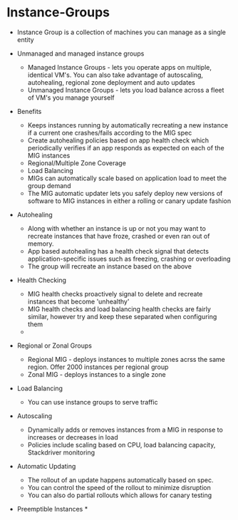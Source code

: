# Instance-Groups

* Instance Group is a collection of machines you can manage as a single entity

* Unmanaged and managed instance groups
    * Managed Instance Groups - lets you operate apps on multiple, identical VM's. You can also take advantage of autoscaling, autohealing, regional zone deployment and auto updates
    * Unmanaged Instance Groups - lets you load balance across a fleet of VM's you manage yourself

* Benefits
    * Keeps instances running by automatically recreating a new instance if a current one crashes/fails according to the MIG spec
    * Create autohealing policies based on app health check which periodically verifies if an app responds as expected on each of the MIG instances
    * Regional/Multiple Zone Coverage
    * Load Balancing
    * MIGs can automatically scale based on application load to meet the group demand
    * The MIG automatic updater lets you safely deploy new versions of software to MIG instances in either a rolling or canary update fashion

* Autohealing
    * Along with whether an instance is up or not you may want to recreate instances that have froze, crashed or even ran out of memory. 
    * App based autohealing has a health check signal that detects application-specific issues such as freezing, crashing or overloading
    * The group will recreate an instance based on the above

* Health Checking
    * MIG health checks proactively signal to delete and recreate instances that become 'unhealthy'
    * MIG health checks and load balancing health checks are fairly similar, however try and keep these separated when configuring them
    * 

* Regional or Zonal Groups
    * Regional MIG - deploys instances to multiple zones acrss the same region. Offer 2000 instances per regional group
    * Zonal MIG - deploys instances to a single zone

* Load Balancing
    * You can use instance groups to serve traffic

* Autoscaling
    * Dynamically adds or removes instances from a MIG in response to increases or decreases in load
    * Policies include scaling based on CPU, load balancing capacity, Stackdriver monitoring

* Automatic Updating
    * The rollout of an update happens automatically based on spec. 
    * You can control the speed of the rollout to minimize disruption
    * You can also do partial rollouts which allows for canary testing

* Preemptible Instances
    * 
